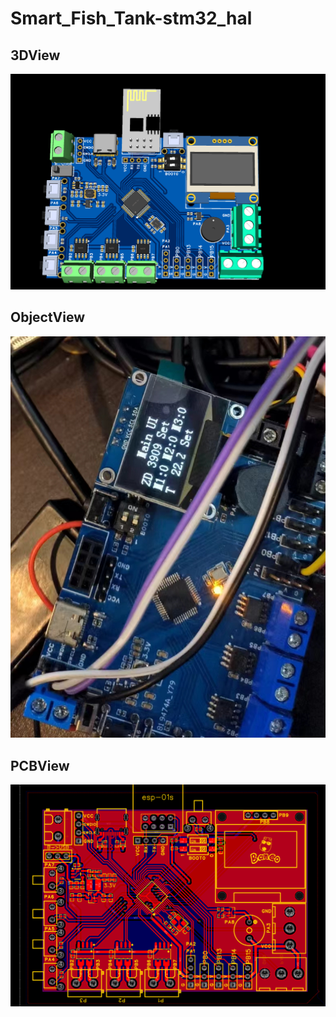 # Smart_Fish_Tank-stm32_hal
## 3DView
![image](https://github.com/fffdee/Smart_Fish_Tank-stm32_hal/blob/main/pic/3d.png)
## ObjectView
![image](https://github.com/fffdee/Smart_Fish_Tank-stm32_hal/blob/main/pic/znyg1.jpg)
## PCBView
![image](https://github.com/fffdee/Smart_Fish_Tank-stm32_hal/blob/main/pic/pcb.png)


